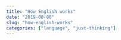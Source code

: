 ```yaml
---
title: "How English works"
date: "2019-08-08"
slug: "how-english-works"
categories: ["language", "just-thinking"]
---
```



